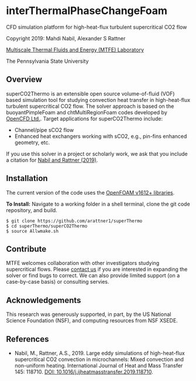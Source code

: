 # interThermalPhaseChangeFoam
CFD simulation platform for high-heat-flux turbulent supercritical CO2 flow 

Copyright 2019: Mahdi Nabil, Alexander S Rattner

[Multiscale Thermal Fluids and Energy (MTFE) Laboratory](http://sites.psu.edu/mtfe/)

The Pennsylvania State University

## Overview
superCO2Thermo is an extensible open source volume-of-fluid (VOF) based simulation tool for studying convection heat transfer in high-heat-flux turbulent supercritical CO2 flow. The solver approach is based on the buoyantPimpleFoam and chtMultiRegionFoam codes developed by [OpenCFD Ltd.](http://openfoam.com/). Target applications for superCO2Thermo include:

* Channel/pipe sCO2 flow
* Enhanced heat exchangers working with sCO2, e.g., pin-fins enhanced geometry, etc.

If you use this solver in a project or scholarly work, we ask that you include a citation for [Nabil and Rattner (2019)](https://www.sciencedirect.com/science/article/pii/S0017931019308579). 

## Installation
The current version of the code uses the [OpenFOAM v1612+ libraries](https://www.openfoam.com/releases/openfoam-v1612+/).

**To Install:**
Navigate to a working folder in a shell terminal, clone the git code repository, and build.
```
$ git clone https://github.com/arattner1/superThermo
$ cd superThermo/superCO2Thermo
$ source Allwmake.sh
```

## Contribute
MTFE welcomes collaboration with other investigators studying supercritical flows. Please [contact us](mailto:Alex.Rattner@psu.edu) if you are interested in expanding the solver or find bugs to correct. We can also provide limited support (on a case-by-case basis) or consulting servies.

## Acknowledgements
This research was generously supported, in part, by the US National Science Foundation (NSF), and computing resources from NSF XSEDE. 

## References
* Nabil, M., Rattner, A.S., 2019. Large eddy simulations of high-heat-flux supercritical CO2 convection in microchannels: Mixed convection and non-uniform heating. International Journal of Heat and Mass Transfer 145: 118710. [DOI: 10.1016/j.ijheatmasstransfer.2019.118710](https://www.sciencedirect.com/science/article/pii/S0017931019308579).

